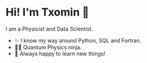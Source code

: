 # Hi! I'm Txomin 👋

I am a Physicist and Data Scientist.

- ✨ I know my way around Python, SQL and Fortran.
- 🥷🏻 Quantum Physics ninja.
- 🚀 Always happy to learn new things!
